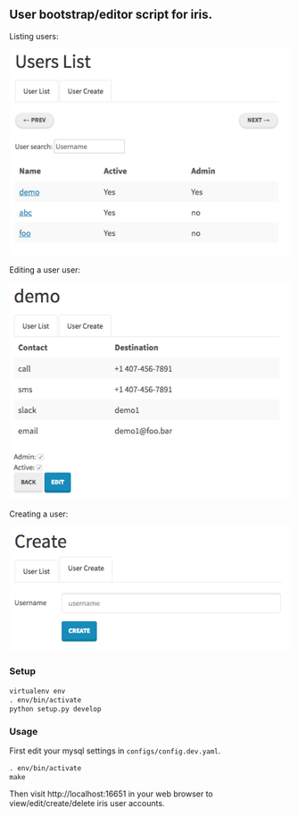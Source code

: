 User bootstrap/editor script for iris.
--

Listing users:

![alt text](screenshots/user_list.png "List Users")

Editing a user user:

![alt text](screenshots/user_edit.png "Edit a user")

Creating a user:

![alt text](screenshots/user_create.png "Creating a user")


###  Setup

    virtualenv env
    . env/bin/activate
    python setup.py develop


### Usage

First edit your mysql settings in `configs/config.dev.yaml`.


    . env/bin/activate
    make

Then visit http://localhost:16651 in your web browser to view/edit/create/delete iris user accounts.